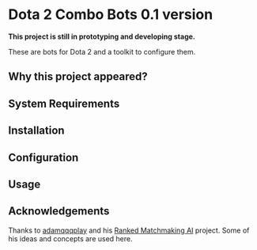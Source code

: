 # Dota 2 Combo Bots 0.1 version

**This project is still in prototyping and developing stage.**

These are bots for Dota 2 and a toolkit to configure them.

## Why this project appeared?

## System Requirements

## Installation

## Configuration

## Usage

## Acknowledgements

Thanks to [adamqqqplay](https://github.com/adamqqqplay) and his [Ranked Matchmaking AI](https://github.com/adamqqqplay/dota2ai) project. Some of his ideas and concepts are used here.
